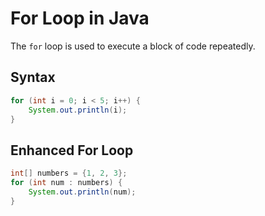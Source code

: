# For Loop in Java

The `for` loop is used to execute a block of code repeatedly.

## Syntax
```java
for (int i = 0; i < 5; i++) {
    System.out.println(i);
}
```

## Enhanced For Loop
```java
int[] numbers = {1, 2, 3};
for (int num : numbers) {
    System.out.println(num);
}
```
